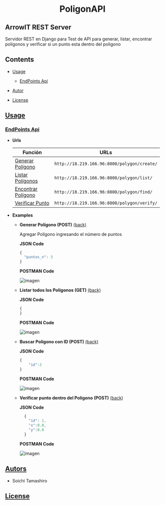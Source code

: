 <h1 align="center">PoligonAPI</h1>

## ArrowIT REST Server

Servidor REST en Django para Test de API para generar, listar, encontrar polígonos y verificar si un punto esta dentro del poligono

## Contents

- [Usage](#Usage)

  - [EndPoints Api](#EndPoints-Api)

- [Autor](#Autor)
- [License](#License)

## [Usage](#Contents)

### [EndPoints Api](#Contents)

- <b><a id="Polygon-urls-end">Urls</a></b>

  | Función                             | URLs                                        |
  | ----------------------------------- | ------------------------------------------- |
  | [Generar Polígono](#Polygon-add)    | `http://18.219.166.96:8000/polygon/create/` |
  | [Listar Polígonos](#Polygon-list)   | `http://18.219.166.96:8000/polygon/list/`   |
  | [Encontrar Polígono](#Polygon-find) | `http://18.219.166.96:8000/polygon/find/`   |
  | [Verificar Punto](#Polygon-verify)  | `http://18.219.166.96:8000/polygon/verify/` |

- <b>Examples</b>

  - <b><a id="Polygon-add">Generar Polígono (POST)</a></b>
    [(back)](#Polygon-urls-end)

    Agregar Polígono ingresando el número de puntos

    <b>JSON Code</b>

    ```javascript
    {
      "puntos_n": 3
    }
    ```

    <b>POSTMAN Code</b>

    ![imagen](https://user-images.githubusercontent.com/38510593/116279164-d6ead780-a74c-11eb-9993-c835c2370c99.png)

  - <b><a id="Polygon-list">Listar todos los Polígonos (GET)</a></b>
    [(back)](#Polygon-urls-end)

    <b>JSON Code</b>

    ```javascript
    {
    }
    ```

    <b>POSTMAN Code</b>

    ![imagen](https://user-images.githubusercontent.com/38510593/116279439-26c99e80-a74d-11eb-84ad-e92e14f786c4.png)

  - <b><a id="Polygon-find">Buscar Polígono con ID (POST)</a></b>
    [(back)](#Polygon-urls-end)

    <b>JSON Code</b>

    ```javascript
    {
        "id":2
    }
    ```

    <b>POSTMAN Code</b>

    ![imagen](https://user-images.githubusercontent.com/38510593/116279644-65f7ef80-a74d-11eb-8f06-65ba3f363897.png)

  - <b><a id="Polygon-verify">Verificar punto dentro del Polígono (POST)</a></b>
    [(back)](#Polygon-urls-end)

    <b>JSON Code</b>

    ```javascript
      {
        "id": 1,
        "x":0.0,
        "y":0.0
      }
    ```

    <b>POSTMAN Code</b>

    ![imagen](https://user-images.githubusercontent.com/38510593/116280870-bf145300-a74e-11eb-9346-268db837a085.png)

## [Autors](#Contents)

- Soichi Tamashiro

## [License](#Contents)

```

```
